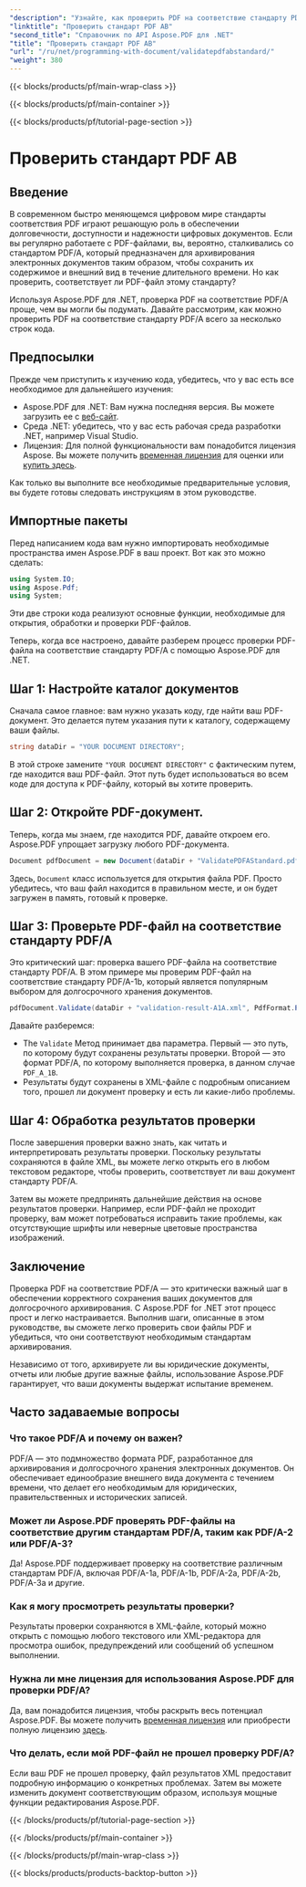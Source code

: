 ```yaml
---
"description": "Узнайте, как проверить PDF на соответствие стандарту PDF/A-1b с помощью Aspose.PDF для .NET в этом пошаговом руководстве. Обеспечьте соответствие для долгосрочного архивирования."
"linktitle": "Проверить стандарт PDF AB"
"second_title": "Справочник по API Aspose.PDF для .NET"
"title": "Проверить стандарт PDF AB"
"url": "/ru/net/programming-with-document/validatepdfabstandard/"
"weight": 380
---
```


{{< blocks/products/pf/main-wrap-class >}}

{{< blocks/products/pf/main-container >}}

{{< blocks/products/pf/tutorial-page-section >}}

# Проверить стандарт PDF AB

## Введение

В современном быстро меняющемся цифровом мире стандарты соответствия PDF играют решающую роль в обеспечении долговечности, доступности и надежности цифровых документов. Если вы регулярно работаете с PDF-файлами, вы, вероятно, сталкивались со стандартом PDF/A, который предназначен для архивирования электронных документов таким образом, чтобы сохранить их содержимое и внешний вид в течение длительного времени. Но как проверить, соответствует ли PDF-файл этому стандарту?

Используя Aspose.PDF для .NET, проверка PDF на соответствие PDF/A проще, чем вы могли бы подумать. Давайте рассмотрим, как можно проверить PDF на соответствие стандарту PDF/A всего за несколько строк кода. 


## Предпосылки

Прежде чем приступить к изучению кода, убедитесь, что у вас есть все необходимое для дальнейшего изучения:

- Aspose.PDF для .NET: Вам нужна последняя версия. Вы можете загрузить ее с [веб-сайт](https://releases.aspose.com/pdf/net/).
- Среда .NET: убедитесь, что у вас есть рабочая среда разработки .NET, например Visual Studio.
- Лицензия: Для полной функциональности вам понадобится лицензия Aspose. Вы можете получить [временная лицензия](https://purchase.aspose.com/temporary-license/) для оценки или [купить здесь](https://purchase.aspose.com/buy).

Как только вы выполните все необходимые предварительные условия, вы будете готовы следовать инструкциям в этом руководстве.

## Импортные пакеты

Перед написанием кода вам нужно импортировать необходимые пространства имен Aspose.PDF в ваш проект. Вот как это можно сделать:

```csharp
using System.IO;
using Aspose.Pdf;
using System;
```

Эти две строки кода реализуют основные функции, необходимые для открытия, обработки и проверки PDF-файлов.

Теперь, когда все настроено, давайте разберем процесс проверки PDF-файла на соответствие стандарту PDF/A с помощью Aspose.PDF для .NET.

## Шаг 1: Настройте каталог документов

Сначала самое главное: вам нужно указать коду, где найти ваш PDF-документ. Это делается путем указания пути к каталогу, содержащему ваши файлы.

```csharp
string dataDir = "YOUR DOCUMENT DIRECTORY";
```

В этой строке замените `"YOUR DOCUMENT DIRECTORY"` с фактическим путем, где находится ваш PDF-файл. Этот путь будет использоваться во всем коде для доступа к PDF-файлу, который вы хотите проверить.

## Шаг 2: Откройте PDF-документ.

Теперь, когда мы знаем, где находится PDF, давайте откроем его. Aspose.PDF упрощает загрузку любого PDF-документа.

```csharp
Document pdfDocument = new Document(dataDir + "ValidatePDFAStandard.pdf");
```

Здесь, `Document` класс используется для открытия файла PDF. Просто убедитесь, что ваш файл находится в правильном месте, и он будет загружен в память, готовый к проверке.

## Шаг 3: Проверьте PDF-файл на соответствие стандарту PDF/A

Это критический шаг: проверка вашего PDF-файла на соответствие стандарту PDF/A. В этом примере мы проверим PDF-файл на соответствие стандарту PDF/A-1b, который является популярным выбором для долгосрочного хранения документов.

```csharp
pdfDocument.Validate(dataDir + "validation-result-A1A.xml", PdfFormat.PDF_A_1B);
```

Давайте разберемся:
- The `Validate` Метод принимает два параметра. Первый — это путь, по которому будут сохранены результаты проверки. Второй — это формат PDF/A, по которому выполняется проверка, в данном случае `PDF_A_1B`.
- Результаты будут сохранены в XML-файле с подробным описанием того, прошел ли документ проверку и есть ли какие-либо проблемы.

## Шаг 4: Обработка результатов проверки

После завершения проверки важно знать, как читать и интерпретировать результаты проверки. Поскольку результаты сохраняются в файле XML, вы можете легко открыть его в любом текстовом редакторе, чтобы проверить, соответствует ли ваш документ стандарту PDF/A.

Затем вы можете предпринять дальнейшие действия на основе результатов проверки. Например, если PDF-файл не проходит проверку, вам может потребоваться исправить такие проблемы, как отсутствующие шрифты или неверные цветовые пространства изображений.

## Заключение

Проверка PDF на соответствие PDF/A — это критически важный шаг в обеспечении корректного сохранения ваших документов для долгосрочного архивирования. С Aspose.PDF for .NET этот процесс прост и легко настраивается. Выполнив шаги, описанные в этом руководстве, вы сможете легко проверить свои файлы PDF и убедиться, что они соответствуют необходимым стандартам архивирования.

Независимо от того, архивируете ли вы юридические документы, отчеты или любые другие важные файлы, использование Aspose.PDF гарантирует, что ваши документы выдержат испытание временем.

## Часто задаваемые вопросы

### Что такое PDF/A и почему он важен?
PDF/A — это подмножество формата PDF, разработанное для архивирования и долгосрочного хранения электронных документов. Он обеспечивает единообразие внешнего вида документа с течением времени, что делает его необходимым для юридических, правительственных и исторических записей.

### Может ли Aspose.PDF проверять PDF-файлы на соответствие другим стандартам PDF/A, таким как PDF/A-2 или PDF/A-3?
Да! Aspose.PDF поддерживает проверку на соответствие различным стандартам PDF/A, включая PDF/A-1a, PDF/A-1b, PDF/A-2a, PDF/A-2b, PDF/A-3a и другие.

### Как я могу просмотреть результаты проверки?
Результаты проверки сохраняются в XML-файле, который можно открыть с помощью любого текстового или XML-редактора для просмотра ошибок, предупреждений или сообщений об успешном выполнении.

### Нужна ли мне лицензия для использования Aspose.PDF для проверки PDF/A?
Да, вам понадобится лицензия, чтобы раскрыть весь потенциал Aspose.PDF. Вы можете получить [временная лицензия](https://purchase.aspose.com/temporary-license/) или приобрести полную лицензию [здесь](https://purchase.aspose.com/buy).

### Что делать, если мой PDF-файл не прошел проверку PDF/A?
Если ваш PDF не прошел проверку, файл результатов XML предоставит подробную информацию о конкретных проблемах. Затем вы можете изменить документ соответствующим образом, используя мощные функции редактирования Aspose.PDF.

{{< /blocks/products/pf/tutorial-page-section >}}

{{< /blocks/products/pf/main-container >}}

{{< /blocks/products/pf/main-wrap-class >}}

{{< blocks/products/products-backtop-button >}}